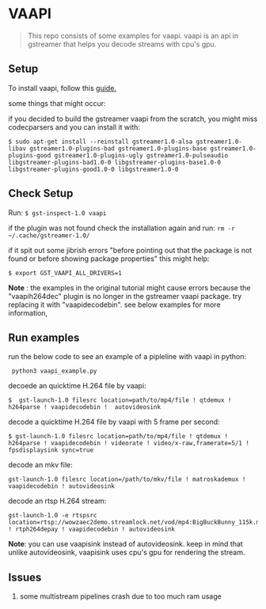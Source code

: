 # VAAPI
> This repo consists of some examples for vaapi. vaapi is an api in gstreamer that helps you decode streams with cpu's gpu.
## Setup

To install vaapi, follow this [guide.](lifestyletransfer.com/how-to-install-gstreamer-vaapi-plugins-on-ubuntu/)
    
some things that might occur:   

if you decided to build the gstreamer vaapi from the scratch, you might miss codecparsers and you can install it with:
```
$ sudo apt-get install --reinstall gstreamer1.0-alsa gstreamer1.0-libav gstreamer1.0-plugins-bad gstreamer1.0-plugins-base gstreamer1.0-plugins-good gstreamer1.0-plugins-ugly gstreamer1.0-pulseaudio libgstreamer-plugins-bad1.0-0 libgstreamer-plugins-base1.0-0 libgstreamer-plugins-good1.0-0 libgstreamer1.0-0
```
## Check Setup
Run:
```$ gst-inspect-1.0 vaapi ```

if the plugin was not found check the installation again and run:
``` rm -r ~/.cache/gstreamer-1.0/ ```

 if it spit out some jibrish errors "before pointing out that the package is not found or before showing package properties" this might help:   
 ```
 $ export GST_VAAPI_ALL_DRIVERS=1
```
**Note** : the examples in the original tutorial might cause errors because the "vaapih264dec" plugin is no longer in the gstreamer vaapi package.
try replacing it with "vaapidecodebin".
see below examples for more information,
## Run examples

run the below code to see an example of a pipleline with vaapi in python:
```
 python3 vaapi_example.py
```

decoede an quicktime H.264 file by vaapi:   
```shell
$  gst-launch-1.0 filesrc location=path/to/mp4/file ! qtdemux ! h264parse ! vaapidecodebin !  autovideosink
```
decode a quicktime H.264 file by vaapi with 5 frame per second:
 ```
$ gst-launch-1.0 filesrc location=path/to/mp4/file ! qtdemux ! h264parse ! vaapidecodebin ! videorate ! video/x-raw,framerate=5/1 ! fpsdisplaysink sync=true
```
decode an mkv file:
```
gst-launch-1.0 filesrc location=/path/to/mkv/file ! matroskademux ! vaapidecodebin ! autovideosink
```

decode an rtsp H.264 stream:
```
gst-launch-1.0 -e rtspsrc location=rtsp://wowzaec2demo.streamlock.net/vod/mp4:BigBuckBunny_115k.mov ! rtph264depay ! vaapidecodebin ! autovideosink
```
**Note**: you can use vaapisink instead of autovideosink. keep in mind that unlike autovideosink, vaapisink uses cpu's gpu for rendering the stream.


## Issues
1. some multistream pipelines crash due to too much ram usage

